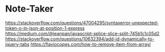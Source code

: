 # Note-Taker
https://stackoverflow.com/questions/47004295/syntaxerror-unexpected-token-o-in-json-at-position-1-express
https://medium.com/@jeanpan/javascript-splice-slice-split-745b1c1c05d2
https://stackoverflow.com/questions/10632394/add-id-dynamically-to-jquery-tabs
https://flaviocopes.com/how-to-remove-item-from-array/